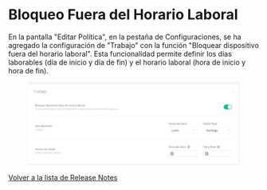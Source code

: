 # Bloqueo Fuera del Horario Laboral

En la pantalla "Editar Política", en la pestaña de Configuraciones, se ha agregado la configuración de "Trabajo" con la función "Bloquear dispositivo fuera del horario laboral". Esta funcionalidad permite definir los días laborables (día de inicio y día de fin) y el horario laboral (hora de inicio y hora de fin).

<figure><img src="../../.gitbook/assets/image (81).png" alt=""><figcaption></figcaption></figure>

[Volver a la lista de Release Notes](./)
